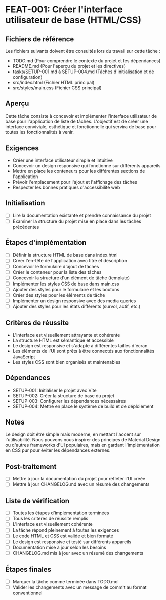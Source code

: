 # FEAT-001: Créer l'interface utilisateur de base (HTML/CSS)

## Fichiers de référence
Les fichiers suivants doivent être consultés lors du travail sur cette tâche :
- TODO.md (Pour comprendre le contexte du projet et les dépendances)
- README.md (Pour l'aperçu du projet et les directives)
- tasks/SETUP-001.md à SETUP-004.md (Tâches d'initialisation et de configuration)
- src/index.html (Fichier HTML principal)
- src/styles/main.css (Fichier CSS principal)

## Aperçu
Cette tâche consiste à concevoir et implémenter l'interface utilisateur de base pour l'application de liste de tâches. L'objectif est de créer une interface conviviale, esthétique et fonctionnelle qui servira de base pour toutes les fonctionnalités à venir.

## Exigences
- Créer une interface utilisateur simple et intuitive
- Concevoir un design responsive qui fonctionne sur différents appareils
- Mettre en place les conteneurs pour les différentes sections de l'application
- Prévoir l'emplacement pour l'ajout et l'affichage des tâches
- Respecter les bonnes pratiques d'accessibilité web

## Initialisation
- [ ] Lire la documentation existante et prendre connaissance du projet
- [ ] Examiner la structure du projet mise en place dans les tâches précédentes

## Étapes d'implémentation
- [ ] Définir la structure HTML de base dans index.html
- [ ] Créer l'en-tête de l'application avec titre et description
- [ ] Concevoir le formulaire d'ajout de tâches
- [ ] Créer le conteneur pour la liste des tâches
- [ ] Concevoir la structure d'un élément de tâche (template)
- [ ] Implémenter les styles CSS de base dans main.css
- [ ] Ajouter des styles pour le formulaire et les boutons
- [ ] Créer des styles pour les éléments de tâche
- [ ] Implémenter un design responsive avec des media queries
- [ ] Ajouter des styles pour les états différents (survol, actif, etc.)

## Critères de réussite
- L'interface est visuellement attrayante et cohérente
- La structure HTML est sémantique et accessible
- Le design est responsive et s'adapte à différentes tailles d'écran
- Les éléments de l'UI sont prêts à être connectés aux fonctionnalités JavaScript
- Les styles CSS sont bien organisés et maintenables

## Dépendances
- SETUP-001: Initialiser le projet avec Vite
- SETUP-002: Créer la structure de base du projet
- SETUP-003: Configurer les dépendances nécessaires
- SETUP-004: Mettre en place le système de build et de déploiement

## Notes
Le design doit être simple mais moderne, en mettant l'accent sur l'utilisabilité. Nous pouvons nous inspirer des principes de Material Design ou d'autres frameworks d'UI populaires, mais en gardant l'implémentation en CSS pur pour éviter les dépendances externes.

## Post-traitement
- [ ] Mettre à jour la documentation du projet pour refléter l'UI créée
- [ ] Mettre à jour CHANGELOG.md avec un résumé des changements

## Liste de vérification
- [ ] Toutes les étapes d'implémentation terminées
- [ ] Tous les critères de réussite remplis
- [ ] L'interface est visuellement cohérente
- [ ] La tâche répond pleinement à toutes les exigences
- [ ] Le code HTML et CSS est valide et bien formaté
- [ ] Le design est responsive et testé sur différents appareils
- [ ] Documentation mise à jour selon les besoins
- [ ] CHANGELOG.md mis à jour avec un résumé des changements

## Étapes finales
- [ ] Marquer la tâche comme terminée dans TODO.md
- [ ] Valider les changements avec un message de commit au format conventionnel 